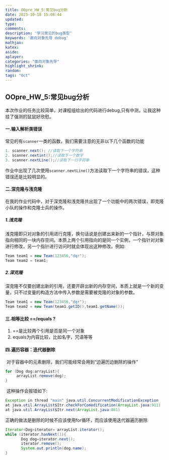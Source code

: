 ```yaml
---
title: OOpre_HW_5:常见bug分析
date: 2023-10-18 15:08:44
updated:
type:
comments: 
description: '学习常见的bug类型'
keywords: '面向对象先导 debug'
mathjax:
katex:
aside:
aplayer:
categories: "面向对象先导"
highlight_shrink:
random:
tags: "Oct"
---
```


## OOpre_HW_5:常见bug分析

​	本次作业的任务比较简单，对课程组给出的代码进行debug,只有中测，让我这种挂了强测的鼠鼠好欣慰。

#### 一.输入解析类错误

​	常见的有```scanner```一类的函数，我们需要注意的无非以下几个函数的功能

```java
1. scanner.next(); //读取下一个字符串
2. scanner.nextint();//读取下一个数字
3. scanner.nextLine();//读取下一行字符串
```

​	作业中出现了几次使用```scanner.nextLine()```方法读取下一个字符串的错误，这种错误还是比较明显的。

#### 二.深克隆与浅克隆

​	在我的作业代码中，对于深克隆和浅克隆共出现了一个功能中的两次错误，即克隆小队的操作和克隆士兵的操作。

##### 1.浅克隆

​	浅克隆即只对对象的引用进行克隆，换句话说是创建出来新的一个指针，与原对象指向相同的一块内存空间。本质上两个引用指向的是同一个实例，一个指针对对象进行修改，另一个指针进行访问时就会体现出这种修改。例如:

```java
Team team1 = new Team(123456,"dqr");
Team team2 = team1;
```

##### 2.深克隆

​	深克隆不仅要创建出新的引用，还要开辟出新的内存空间，本质上就是一个新的变量，只不过变量的构造方法中传入参数是需要被克隆的对象的参数。

```java
Team team1 = new Team(123456,"dqr");
Team team2 = new Team(team1.getID(),team1.getName());
```

#### 三.相等比较 ==/equals ?

1. ==是比较两个引用是否是同一个对象
2. equals为内容比较，比如名字，咒语等等

#### 四.遍历容器：迭代器删除

​	对于容器中的元素删除，我们可能经常会用到“边遍历边删除的操作”

```java
for (Dog dog:arrayList){
     arrayList.remove(dog);
}
```

​	这种操作会报错如下:

```java
Exception in thread "main" java.util.ConcurrentModificationException
at java.util.ArrayList$Itr.checkForComodification(ArrayList.java:911)
at java.util.ArrayList$Itr.next(ArrayList.java:861)
```

​	正确的做法是删除的时候不应该使用for循环，而应该使用迭代器遍历删除

```java
Iterator<Dog>iterator= arrayList.iterator();
while (iterator.hasNext()){
       Dog dog=iterator.next();
       iterator.remove();
       System.out.println(dog.name);
}
```

